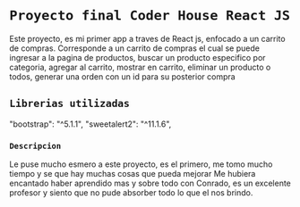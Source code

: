 # `Proyecto final Coder House React JS`

Este proyecto, es mi primer app a traves de React js, enfocado a un carrito de compras.
Corresponde a un carrito de compras el cual se puede ingresar a la pagina de productos, buscar un producto especifico por categoria, agregar al carrito, mostrar en carrito, eliminar un producto o todos, generar una orden con un id para su posterior compra

## `Librerias utilizadas`

"bootstrap": "^5.1.1",
"sweetalert2": "^11.1.6",

### `Descripcion`

Le puse mucho esmero a este proyecto, es el primero, me tomo mucho tiempo y se que hay muchas cosas que pueda mejorar
Me hubiera encantado haber aprendido mas y sobre todo con Conrado, es un excelente profesor y siento que no pude absorber todo lo que el nos brindo.